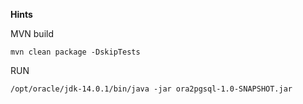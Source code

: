 **Hints**

MVN build
```
mvn clean package -DskipTests
```

RUN
```
/opt/oracle/jdk-14.0.1/bin/java -jar ora2pgsql-1.0-SNAPSHOT.jar
```
